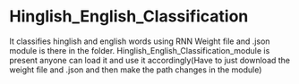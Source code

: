 # Hinglish_English_Classification
It classifies hinglish and english words using RNN
Weight file and .json module is there in the folder.
Hinglish_English_Classification_module is present anyone can load it and use it accordingly(Have to just download the weight file and .json and then make the path changes in the module)


